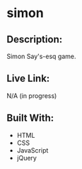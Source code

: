 # simon

## Description:  
Simon Say's-esq game.

## Live Link:  
N/A (in progress)

## Built With:  
* HTML
* CSS
* JavaScript
* jQuery


